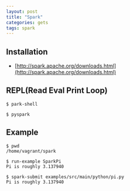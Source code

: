 ```yaml
---
layout: post
title: "Spark"
categories: gets
tags: spark 
---
```


Installation
------------

* [http://spark.apache.org/downloads.html](http://spark.apache.org/downloads.html)


REPL(Read Eval Print Loop)
--------------------------

```
$ park-shell
```

```
$ pyspark
```


Example
-------

```
$ pwd
/home/vagrant/spark

$ run-example SparkPi
Pi is roughly 3.137940

$ spark-submit examples/src/main/python/pi.py 
Pi is roughly 3.137940
```
